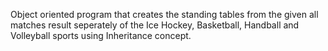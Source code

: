 Object oriented program that creates the standing tables from the given all matches result seperately of the Ice Hockey, Basketball, Handball and Volleyball sports using Inheritance concept.
